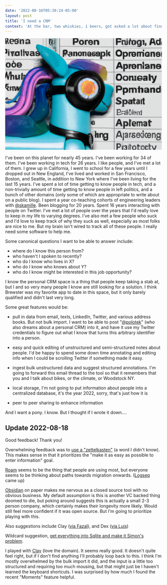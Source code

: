 ```yaml
---
date: '2022-08-16T05:30:24-05:00'
layout: post
title: 'I need a CRM'
context: 'At the bar, two whiskies, 1 beers, got asked a lot about finding good people for jobs'
---
```


![CRM Pony](/img/i-want-a-pony-crm.png)

I've been on this planet for nearly 45 years.  I've been working for 34 of them. I've been working in tech for 26 years.  I like people, and I've met a lot of them.  I grew up in California, I went to school for a few years until I dropped out in New England, I've lived and worked in San Francisco, Boston, and Seattle, in addition to New York where I've been living for the last 15 years. I've spent a lot of time getting to know people in tech, and a non-trivially amount of time getting to know people in left politics, and a bunch of other domains (only some of which are appropriate to write about on a public blog). I spent a year co-teaching cohorts of engineering leaders with [@skamille](https://twitter.com/skamille). Been blogging for 20 years. Spent 16 years interacting with people on Twitter. I've met a lot of people over the years that I'd really love to keep in my life to varying degrees. I've also met a few people who suck and I'd love to keep track of why they suck as well, especially as most folks are nice to me. But my brain isn't wired to track all of these people. I really need some software to help me.

Some canonical questions I want to be able to answer include:

* where do I know this person from?
* who haven't I spoken to recently?
* who do I know who lives in X?
* who do I know who knows about Y?
* who do I know might be interested in this job opportunity?

I know the personal CRM space is a thing that people keep taking a stab at, but I and so very many people I know are still looking for a solution. I think Brewster was my favorite app to date in this space, but it only barely qualified and didn't last very long.

Some great features would be:

* pull in data from email, texts, LinkedIn, Twitter, and various address books. But not bulk import. I want to be able to post "[@polotek](https://twitter.com/polotek)" (who also dreams about a personal CRM) into it, and have it use my Twitter credentials to figure out what I know that turns this arbitrary identifier into a person.

* easy and quick editing of unstructured and semi-structured notes about people. I'd be happy to spend some down time annotating and editing info when I could be scrolling Twitter if something made it easy.

* ingest bulk unstructured data and suggest structured annotations.  I'm going to forward this email thread to the tool so that it remembers that you and I talk about bikes, or the climate, or Woodstock NY.

* local storage, I'm not going to put information about people into a centralized database, it's the year 2022, sorry, that's just how it is
 
* peer to peer sharing to enhance information


And I want a pony.  I  know.  But I thought if I wrote it down....


## Update 2022-08-18

Good feedback! Thank you!

Overwhelming feedback was to [use a "zettelkasten"](https://twitter.com/alexallain/status/1559664131564744704) (a word I didn't know). This makes sense in that it prioritizes the "make it as easy as possible to enter information" goal. 

[Roam](https://roamresearch.com/) seems to be the thing that people are using most, but everyone seems to be thinking about paths towards migration onwards. ([Logseq](https://hub.logseq.com/) came up)

[Obsidian](https://obsidian.md/) on paper makes me nervous as a closed source tool with no obvious business. My default assumption is this is another VC backed thing doomed to die, but poking around suggests this is actually a small 2-3 person company, which certainly makes their longevity more likely. Would still feel more confident if it was open source.  But I'm going to prioritize playing with this.

Also suggestions include Clay ([via Fazal](https://twitter.com/mfyameen/status/1559662189241401348)), and Dex ([via Luis](https://twitter.com/luis_in_brief/status/1559725061258375168))

Wildcard suggestion, [get everything into Sqlite and make it Simon's problem](https://twitter.com/allafarce/status/1559668125615869952).

I played with [Clay](http://clay.earth/) (love the domain). It seems really good. It doesn't quite feel right, but if I don't find anything I'll probably loop back to this. I think I'm mostly overwhelmed by the bulk import it did, and the input is a little too structured and requiring too much mousing, but that might just be I haven't learned the keyboard shortcuts. I was surprised by how much I found the recent "Moments" feature helpful.

 